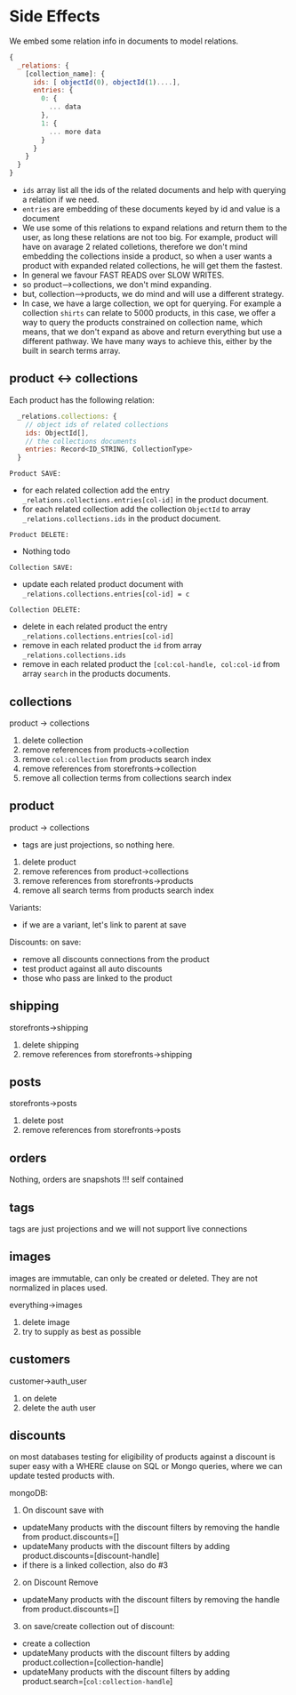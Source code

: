 # Side Effects

We embed some relation info in documents to model relations.
```js
{
  _relations: {
    [collection_name]: {
      ids: [ objectId(0), objectId(1)....],
      entries: {
        0: {
          ... data
        },
        1: {
          ... more data
        }
      }
    }    
  }
}
```

- `ids` array list all the ids of the related documents and 
help with querying a relation if we need.
- `entries` are embedding of these documents keyed by id and value is a document
- We use some of this relations to expand relations and return them to the user, 
as long these relations are not too big. For example, product will have on avarage 2 
related colletions, therefore we don't mind embedding the collections inside a product,
so when a user wants a product with expanded related collections, he will get them the fastest.
- In general we favour FAST READS over SLOW WRITES.
- so product-->collections, we don't mind expanding.
- but, collection-->products, we do mind and will use a different strategy.
- In case, we have a large collection, we opt for querying.
For example a collection `shirts` can relate to 5000 products, in this case,
we offer a way to query the products constrained on collection name, which means, that
we don't expand as above and return everything but use a different pathway. We have many ways
to achieve this, either by the built in search terms array.


## product <-> collections
Each product has the following relation:
```js
  _relations.collections: {
    // object ids of related collections
    ids: ObjectId[],
    // the collections documents
    entries: Record<ID_STRING, CollectionType>
  }
```

`Product SAVE:`
- for each related collection add the entry `_relations.collections.entries[col-id]` in the product document.
- for each related collection add the collection `ObjectId` to array `_relations.collections.ids` in the product document.

`Product DELETE:`
- Nothing todo

`Collection SAVE:`
- update each related product document with `_relations.collections.entries[col-id] = c`

`Collection DELETE:`
- delete in each related product the entry `_relations.collections.entries[col-id]`
- remove in each related product the `id` from array `_relations.collections.ids`
- remove in each related product the `[col:col-handle, col:col-id` from array `search` in the products documents.


## collections
product -> collections

1. delete collection
  1. remove references from products->collection
  2. remove `col:collection` from products search index
  1. remove references from storefronts->collection
  2. remove all collection terms from collections search index

## product
product -> collections

- tags are just projections, so nothing here.
1. delete product
  1. remove references from product->collections
  1. remove references from storefronts->products
  2. remove all search terms from products search index

Variants:
- if we are a variant, let's link to parent at save

Discounts:
on save:
- remove all discounts connections from the product
- test product against all auto discounts
- those who pass are linked to the product

## shipping
storefronts->shipping

1. delete shipping
  1. remove references from storefronts->shipping

## posts
storefronts->posts

1. delete post
  1. remove references from storefronts->posts

## orders
Nothing, orders are snapshots !!! self contained

## tags
tags are just projections and we will not support live connections

## images
images are immutable, can only be created or deleted.
They are not normalized in places used.

everything->images

1. delete image
  1. try to supply as best as possible


## customers
customer->auth_user

1. on delete
  1. delete the auth user

## discounts
on most databases testing for eligibility of products against a discount
is super easy with a WHERE clause on SQL or Mongo queries, where we can
update tested products with.

mongoDB:
1. On discount save with 
- updateMany products with the discount filters by removing the handle from product.discounts=[]
- updateMany products with the discount filters by adding product.discounts=[discount-handle]
- if there is a linked collection, also do #3

2. on Discount Remove
- updateMany products with the discount filters by removing the handle from product.discounts=[]

3. on save/create collection out of discount:
- create a collection
- updateMany products with the discount filters by adding product.collection=[collection-handle]
- updateMany products with the discount filters by adding product.search=[`col:collection-handle`]
